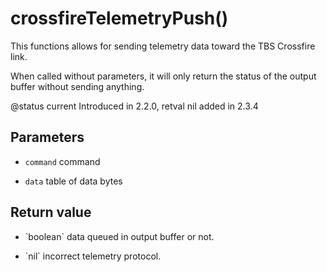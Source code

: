 # crossfireTelemetryPush()



This functions allows for sending telemetry data toward the TBS Crossfire link.

When called without parameters, it will only return the status of the output buffer without sending anything.

@status current Introduced in 2.2.0, retval nil added in 2.3.4


## Parameters

* `command` command

* `data` table of data bytes



## Return value

* \`boolean\`  data queued in output buffer or not.

* \`nil\`      incorrect telemetry protocol.



